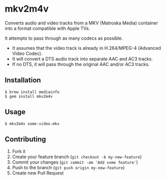 # mkv2m4v

Converts audio and video tracks from a MKV (Matroska Media) container into a
format compatible with Apple TVs.

It attempts to pass through as many codecs as possible.

* It assumes that the video track is already in H.264/MPEG-4 (Advanced Video
  Codec).
* It will convert a DTS audio track into separate AAC and AC3 tracks.
* If no DTS, it will pass through the original AAC and/or AC3 tracks.

## Installation

    $ brew install mediainfo
    $ gem install mkv2m4v

## Usage

    $ mkv2m4v some-video.mkv

## Contributing

1. Fork it
2. Create your feature branch (`git checkout -b my-new-feature`)
3. Commit your changes (`git commit -am 'Add some feature'`)
4. Push to the branch (`git push origin my-new-feature`)
5. Create new Pull Request

